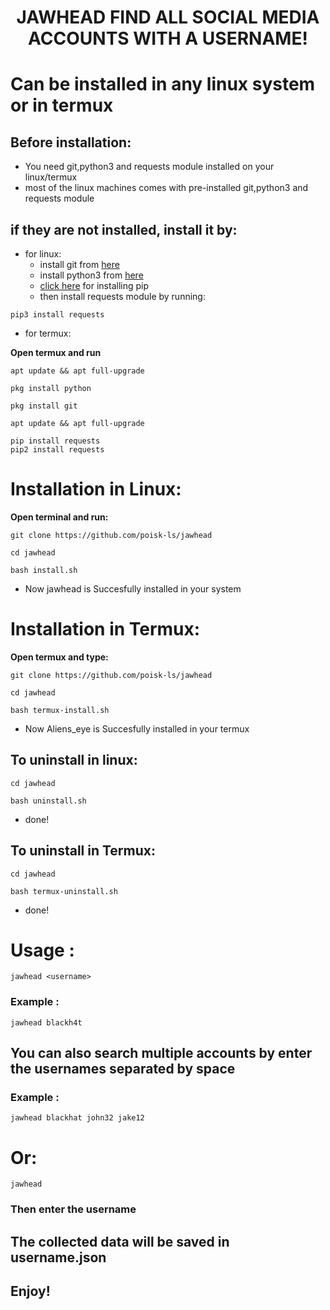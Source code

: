 <h1 align="center">JAWHEAD FIND ALL SOCIAL MEDIA ACCOUNTS WITH A USERNAME!</h1>

# Can be installed in any linux system or in termux

## Before installation:
* You need git,python3 and requests module installed on your linux/termux
* most of the linux machines comes with pre-installed git,python3 and requests module 
## if they are not installed, install it by:
* for linux:
    - install git from [here](https://linuxhint.com/install-use-git-linux/) 
    - install python3 from [here](https://www.python.org/downloads/) 
    - [click here](https://www.tecmint.com/install-pip-in-linux/) for installing pip 
    - then install requests module by running:
```shell script
pip3 install requests
```
* for termux:

**Open termux and run**
```shell script
apt update && apt full-upgrade
```
```shell script
pkg install python
```
```shell script
pkg install git
```
```shell script
apt update && apt full-upgrade
```
```shell script
pip install requests
pip2 install requests
```
# Installation in Linux:
**Open terminal and run:**
```shell script
git clone https://github.com/poisk-ls/jawhead
```
```shell script
cd jawhead
```
```shell script
bash install.sh
```
* Now jawhead is Succesfully installed in your system
# Installation in Termux:
**Open termux and type:**
```shell script
git clone https://github.com/poisk-ls/jawhead
```
```shell script
cd jawhead
```
```shell script
bash termux-install.sh
```
* Now Aliens_eye is Succesfully installed in your termux
## To uninstall in linux:
```shell script
cd jawhead
```
```shell script
bash uninstall.sh
```
* done!
## To uninstall in Termux:
```shell script
cd jawhead
```
```shell script
bash termux-uninstall.sh
```
* done!
# Usage :
```shell script
jawhead <username>
```
### Example :
```shell script
jawhead blackh4t
```
## You can also search multiple accounts by enter the usernames separated by space
### Example :
```shell script
jawhead blackhat john32 jake12
```
# Or:
```shell script
jawhead
```
### Then enter the username
## The collected data will be saved in username.json
## Enjoy!
